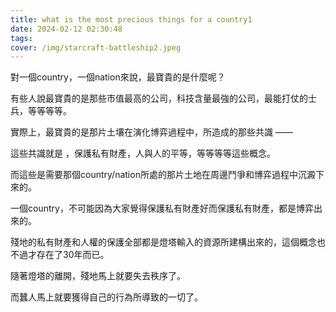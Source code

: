 ```yaml
---
title: what is the most precious things for a country1
date: 2024-02-12 02:30:48
tags:
cover: /img/starcraft-battleship2.jpeg
---
```


對一個country，一個nation來說，最寶貴的是什麼呢？

有些人說最寶貴的是那些市值最高的公司，科技含量最強的公司，最能打仗的士兵，等等等等。

實際上，最寶貴的是那片土壤在演化博弈過程中，所造成的那些共識 —— 

這些共識就是 ，保護私有財產，人與人的平等，等等等等這些概念。

而這些是需要那個country/nation所處的那片土地在周邊鬥爭和博弈過程中沉澱下來的。

一個country，不可能因為大家覺得保護私有財產好而保護私有財產，都是博弈出來的。

殘地的私有財產和人權的保護全部都是燈塔輸入的資源所建構出來的，這個概念也不過才存在了30年而已。

隨著燈塔的離開，殘地馬上就要失去秩序了。

而蠶人馬上就要獲得自己的行為所導致的一切了。

